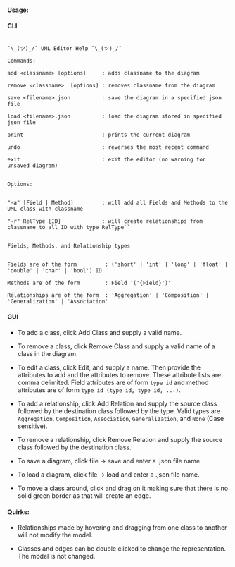 #### Usage:

#### CLI
```

¯\_(ツ)_/¯ UML Editor Help ¯\_(ツ)_/¯

Commands:

add <classname> [options]     : adds classname to the diagram

remove <classname>  [options] : removes classname from the diagram

save <filename>.json          : save the diagram in a specified json file

load <filename>.json          : load the diagram stored in specified json file

print                         : prints the current diagram

undo                          : reverses the most recent command

exit                          : exit the editor (no warning for unsaved diagram)


Options:


"-a" [Field | Method]         : will add all Fields and Methods to the UML class with classname

"-r" RelType [ID]             : will create relationships from classname to all ID with type RelType``


Fields, Methods, and Relationship types


Fields are of the form         : ('short' | 'int' | 'long' | 'float' | 'double' | 'char' | 'bool') ID

Methods are of the form        : Field '('{Field}')'

Relationships are of the form  : 'Aggregation' | 'Composition' | 'Generalization' | 'Association'

```

#### GUI

- To add a class, click Add Class and supply a valid name.

- To remove a class, click Remove Class and supply a valid name of a class in the diagram.

- To edit a class, click Edit, and supply a name. Then provide the attributes to add and the 
 attributes to remove. These attribute lists are comma delimited.
 Field attributes are of form `type id` and method attributes are of form `type id (type id, type id, ...)`.
 
- To add a relationship, click Add Relation and supply the source class followed by the destination class followed by the type.
 Valid types are `Aggregation`, `Composition`, `Association`, `Generalization`, and `None` (Case sensitive).
 
- To remove a relationship, click Remove Relation and supply the source class followed by the destination class.

- To save a diagram, click file -> save and enter a .json file name.

- To load a diagram, click file -> load and enter a .json file name.

- To move a class around, click and drag on it making sure that there is no solid green border as that will create an edge.

#### Quirks:

- Relationships made by hovering and dragging from one class to another
  will not modify the model. 

- Classes and edges can be double clicked to change the representation. The model is
  not changed.
